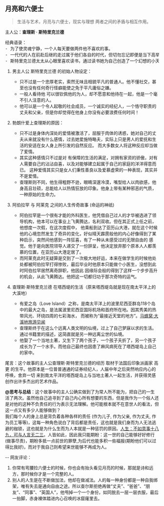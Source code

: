 
## 月亮和六便士

> 生活与艺术，月亮与六便士，现实与理想 两者之间的矛盾与相互作用。

主人公：**查理斯 · 斯特里克兰德**

<pre>
经典语录：
- 为了使灵魂宁静，一个人每天要做两件他不喜欢的事。
- 一代代的人在前赴后继的走过属于他们各自的时代，但切勿忘记即便是当下高举着火把的勇士们有朝一日也同样会让位于他人，到最后你会发现 谁说的话都不能算做最后拍板！
- 斯特里克兰德太太从心眼里喜欢读书，通过读书她为自己创造了一个幻想的小天地，生活于这片天地，她能感受到生活在日常生活里所无从享受的自由！
</pre>

1. 男主人公 斯特里克兰德 的初始人物设定：
	* 只不过是一个忠厚老实，索然无味且相貌平凡的普通人。他不懂社交，甚至也没有任何奇行怪癖能使之免于平凡庸俗之嫌。
	* 一般人看待他 可以很钦佩他的为人，却不愿意和他待在一起，他是一个毫不引人注意的人。
	* 他可以是一个令人起敬的社会成员，一个诚实的经纪人，一个恪守职责的丈夫和父亲，但是你却觉得在他身上你没有必要浪费任何时间！

2. 勃朗什爱上查理斯的原因：
	* 只不过是身体内深处的爱情被激活了，屈服于肉体的诱惑，她对自己的丈夫从来就没有什么感情，过去她爱施特略夫，实际上只是男人的爱抚和生活的安适在女人身上所引发的自然反应。
	而大多数女人将这种反应却当做了爱情。
	* 其实这种感情只不过是对 有保障的生活的满足，对拥有家资的骄傲，对有人需要自己的沾沾自喜，以及对能够建立起属于自己的家庭的洋洋得意而已。
	这种爱情其实只是女人们秉性善良以及爱慕虚荣的一种表现，其实并不是爱情。
	* 查理斯则不同，他生得粗野不逊，眼睛深邃冷漠，嘴型给人以肉欲感，他身高且壮硕，总能给人以热情狂放的印象。他身上带有某种邪恶的气质，一种原始的生命力。

3. 阿伯拉罕 与 阿莱克 之间的人生传奇故事 (命运的神祇)
	* 阿伯拉罕是一个很有才能的外科医生，他凭借自己过人的才华被选进了领导机构，他本可以在事业上飞黄腾达，名利双收。但在其正式上任之前，他想度一次假，在这次度假中，
	他乘船到达了亚历山大港，就在这个时候他的心境忽然发生了奇异的变化，好似晴天霹雳般他的内心好像得到了某种启示，突然间他感到一阵狂喜，有了一种从未感受过的无限自由的
	感觉。他于是向医院领导人递交了一份辞呈，他决定放弃那个原本人人都羡慕的位置，在亚历山大港定居了。
	* 而阿莱克此时无疑算是交到了一次极大地好运，本来在做学生的时候他处处都被阿伯拉罕打得惨败，最后毕业时他原本只能做个小医生，没想到此时阿伯拉罕居然离奇辞职，他因此
	因缘际会般的得到了这样一个步步高升的机会，从此飞黄腾达。他把这一切都归功于那次奇特的运气。

4. 查理斯·斯特里克兰德 在塔西堤的生活（原来塔西堤岛就是现在南太平洋上的大溪地）
	* 有爱之岛（Love Island）之称，是南太平洋上的波里尼西亚群岛118个岛中的最大之岛，是法属波里尼西亚国际机场和首府所在地。因其秀美的热带风光、环绕四周的七彩海水，
	而被称为“最接近天堂的地方”。<a href="http://www.mafengwo.cn/i/5586587.html" target="_blank">马蜂窝·大溪地旅游见闻</a>
	* 查理斯终于在这么个远离人类文明的仙境，过上了自己梦寐以求的生活。通过书籍里的描述，这简直就是另一种远离尘世的仙境。
	* 他娶了一个当地土著，又生下了两个孩子，一个孩子夭折了，另一个孩子成长为了一个水手。而他自己最终也因患了麻风病死在了塔西堤岛上自己的家中。

尾言：这个故事的主人公查理斯·斯特里克兰德的经历 取材于法国后印象派画家 高更 的生平。他原本是一位普普通通的证券经纪人，人届中年之后突然响应内心的呼唤，舍弃一切
来到南太平洋的塔西堤岛上与当地土著人一起生活，并获得灵感创作出许多杰出的艺术作品。

**@思考与总结**：这个故事中的主人公确实做到了为常人所不能为，把自己的一生活了两次。虽然他自己追寻到了自己内心所有想要的东西，但是我作为一个俗人还是对他的这种不负责任的行为表示无法理解。他可能根本就不在意世人的看法，但这一点又有多少人能够做到？<br>我们每个人的身上总是背负着各种各样的责任 (作为儿子, 作为父亲, 作为丈夫, 作为员工等等)，这每一种角色说白了背后都是责任，这也就是我们身而为人无法逃避的枷锁，这也就是为什么生而为人本就是一种惩罚的原因。<u>人生：不如意事十八九，可与人言无二三</u>。人皆如此，因此我只能期盼：这一世的自己能够好好修行(做事尽责)，期盼多抵一点前世的罪孽,为后代也能多积一些福报(期盼他们可以过得比我好)，而对于我自己则希望来世能够不再成为人。

--
网友评论：

1. 你常有弯腰捡六便士的时候，你也会有抬头看见月亮的时候，那就是诗和远方，那时候你才是一个完整的人。
2. 别人的人生是在不断做加法，他却在做减法。人的每一种身份都是一种自我绑架，唯有失去是通向自由之途。所以查尔斯拒绝再做“丈夫”、“爸爸”、“朋友”、“同事”、“英国人”，他甩掉一个一个身份，如同脱去一层一层衣服，最后一抬脚，赤身裸体踏进内心召唤的冰窟窿里去。